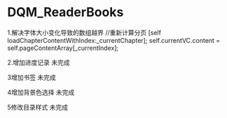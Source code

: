 # DQM_ReaderBooks

1.解决字体大小变化导致的数组越界
//重新计算分页
  [self loadChapterContentWithIndex:_currentChapter];
  self.currentVC.content = self.pageContentArray[_currentIndex];
  
  2.增加进度记录  未完成
  
  
  3增加书签    未完成
  
  
  4增加背景色选择  未完成
  
  
  5修改目录样式  未完成
  
  
  
  
